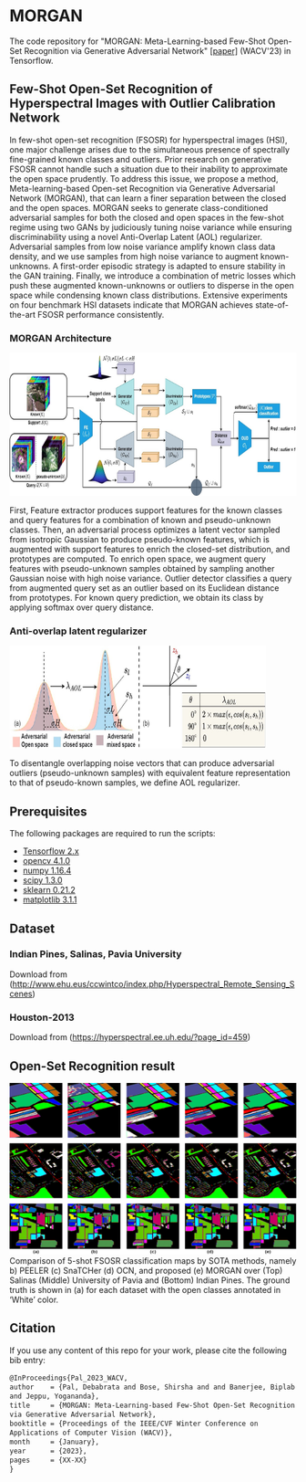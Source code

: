 # MORGAN

The code repository for "MORGAN: Meta-Learning-based Few-Shot Open-Set Recognition via Generative Adversarial Network" [[paper]](https://openaccess.thecvf.com/content/WACV2023/papers/Pal_XX_WACV_2023_paper.pdf) (WACV'23) in Tensorflow. 

## Few-Shot Open-Set Recognition of Hyperspectral Images with Outlier Calibration Network

In few-shot open-set recognition (FSOSR) for hyperspectral images (HSI), one major challenge arises due to the simultaneous presence of spectrally fine-grained known classes and outliers. Prior research on generative FSOSR cannot handle such a situation due to their inability to approximate the open space prudently. To address this issue, we propose a method, Meta-learning-based Open-set Recognition via Generative Adversarial Network (MORGAN), that can learn a finer separation between the closed and the open spaces. MORGAN seeks to generate class-conditioned adversarial samples for both the closed and open spaces in the few-shot regime using two GANs by judiciously tuning noise variance while ensuring discriminability using a novel Anti-Overlap Latent (AOL) regularizer. Adversarial samples from low noise variance amplify known class data density, and we use samples from high noise variance to augment known-unknowns. A first-order episodic strategy is adapted to ensure stability in the GAN training. Finally, we introduce a combination of metric losses which push these augmented known-unknowns or outliers to disperse in the open space while condensing known class distributions. Extensive experiments on four benchmark HSI datasets indicate that MORGAN achieves state-of-the-art FSOSR performance consistently.

### MORGAN Architecture

<img src='Imgs/Fig3_Architecture.jpg' width='700' height='250'>

First, Feature extractor produces support features for the known classes and query features for a combination of known and pseudo-unknown classes. Then, an adversarial process optimizes a latent vector sampled from isotropic Gaussian to produce pseudo-known features, which is augmented with support features to enrich the closed-set distribution, and prototypes are computed. To enrich open space, we augment query features with pseudo-unknown samples obtained by sampling another Gaussian noise with high noise variance. Outlier detector classifies a query from augmented query set as an outlier based on its Euclidean distance from prototypes. For known query prediction, we obtain its class by applying softmax over query distance.

### Anti-overlap latent regularizer

<img src='Imgs/Fig4_AOL6.jpg' width='450' height='180'>

To disentangle overlapping noise vectors that can produce adversarial outliers (pseudo-unknown samples) with equivalent feature representation to that of pseudo-known samples, we define AOL regularizer.

## Prerequisites

The following packages are required to run the scripts:

- [Tensorflow 2.x](https://www.tensorflow.org/)
- [opencv 4.1.0](https://pypi.org/project/opencv-python/)
- [numpy 1.16.4](https://numpy.org/)
- [scipy 1.3.0](https://scipy.org/)
- [sklearn 0.21.2](https://scikit-learn.org/stable/)
- [matplotlib 3.1.1](https://matplotlib.org/)

## Dataset

### Indian Pines, Salinas, Pavia University
Download from (http://www.ehu.eus/ccwintco/index.php/Hyperspectral_Remote_Sensing_Scenes) 

### Houston-2013
Download from (https://hyperspectral.ee.uh.edu/?page_id=459)

 
## Open-Set Recognition result

<img src='Imgs/Fig6_ClassificationMap2.png' width='600' height='300'>
Comparison of 5-shot FSOSR classification maps by SOTA methods, namely b) PEELER (c) SnaTCHer (d) OCN, and proposed (e) MORGAN over (Top) Salinas (Middle) University of Pavia and (Bottom) Indian Pines. The ground truth is shown in (a) for each dataset with the open classes annotated in ‘White’ color.  

## Citation
If you use any content of this repo for your work, please cite the following bib entry:

	@InProceedings{Pal_2023_WACV,
    author    = {Pal, Debabrata and Bose, Shirsha and and Banerjee, Biplab and Jeppu, Yogananda},
    title     = {MORGAN: Meta-Learning-based Few-Shot Open-Set Recognition via Generative Adversarial Network},
    booktitle = {Proceedings of the IEEE/CVF Winter Conference on Applications of Computer Vision (WACV)},
    month     = {January},
    year      = {2023},
    pages     = {XX-XX}
	}
